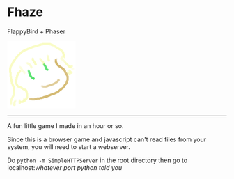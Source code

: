 # Fhaze
FlappyBird + Phaser

![smol](/assets/fhazer_player.png)

-------------------------

A fun little game I made in an hour or so.

Since this is a browser game and javascript can't read files from your
system, you will need to start a webserver.

Do `python -m SimpleHTTPServer` in the root directory then go to
localhost:*whatever port python told you*
